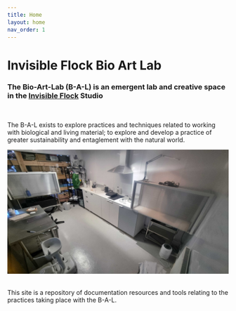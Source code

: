 ```yaml
---
title: Home
layout: home
nav_order: 1
---
```

# Invisible Flock Bio Art Lab

### The Bio-Art-Lab (B-A-L) is an emergent lab and creative space in the [Invisible Flock](https://invisibleflock.com) Studio
<br>

The B-A-L exists to explore practices and techniques related to working with biological and living material; to explore and develop a practice of greater sustainability and entaglement with the natural world.


<img src="images/labWide.jpg" >
<br>
<br>

This site is a repository of documentation resources and tools relating to the practices taking place with the B-A-L.